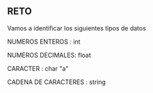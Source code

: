 ## RETO 
Vamos a identificar los siguientes tipos de datos

NUMEROS ENTEROS : int

NUMEROS DECIMALES: float

CARACTER : char "a"

CADENA DE CARACTERES : string
